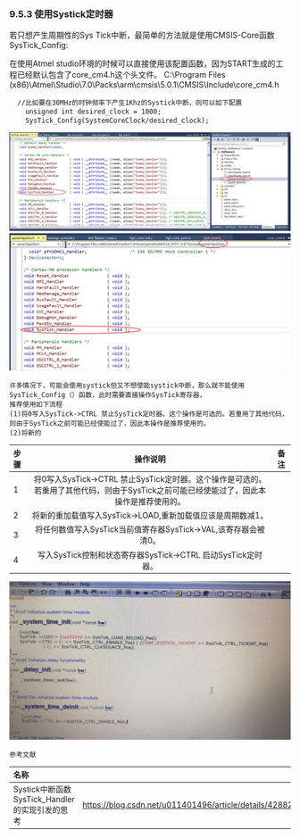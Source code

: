 
### 9.5.3 使用Systick定时器
若只想产生周期性的Sys Tick中断，最简单的方法就是使用CMSIS-Core函数SysTick_Config:

在使用Atmel studio环境的时候可以直接使用该配置函数，因为START生成的工程已经默认包含了core_cm4.h这个头文件。
C:\Program Files (x86)\Atmel\Studio\7.0\Packs\arm\cmsis\5.0.1\CMSIS\Include\core_cm4.h

```
  //比如要在30MHz的时钟频率下产生1Khz的Systick中断，则可以如下配置
	unsigned int desired_clock = 1000;                
	SysTick_Config(SystemCoreClock/desired_clock);
```

![images](https://github.com/yuchengstudio/ARM-Cortex-M3-Cortex-M4-/blob/master/chapter%209/pictures/Systick001.jpg)
![images](https://github.com/yuchengstudio/ARM-Cortex-M3-Cortex-M4-/blob/master/chapter%209/pictures/Systick002.jpg)



```
许多情况下，可能会使用systick但又不想使能systick中断，那么就不能使用SysTick_Config（）函数，此时需要直接操作SysTick寄存器，
推荐使用如下流程
(1)将0写入SysTick->CTRL 禁止SysTick定时器。这个操作是可选的。若重用了其他代码，则由于SysTick之前可能已经使能过了，因此本操作是推荐使用的。
(2)将新的

```

 | 步骤 | 操作说明 | 备注 |
 | :------ | :-----: | :----: |
 |1|将0写入SysTick->CTRL 禁止SysTick定时器。这个操作是可选的。若重用了其他代码，则由于SysTick之前可能已经使能过了，因此本操作是推荐使用的。||
 |2|将新的重加载值写入SysTick->LOAD,重新加载值应该是周期数减1。||
 |3|将任何数值写入SysTick当前值寄存器SysTick->VAL,该寄存器会被清0。||
 |4|写入SysTick控制和状态寄存器SysTick->CTRL 启动SysTick定时器。||
 

![images](https://github.com/yuchengstudio/ARM-Cortex-M3-Cortex-M4-/blob/master/chapter%209/pictures/Systick003.jpg)

    参考文献
 | 名称 | 链接 | 说明 |
 | :------ | -----: | :----: | 
 | Systick中断函数SysTick_Handler的实现引发的思考 | https://blog.csdn.net/u011401496/article/details/42882553 | 理解SysTick_Handler | 





